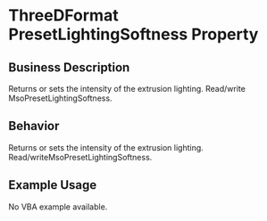 # ThreeDFormat PresetLightingSoftness Property

## Business Description
Returns or sets the intensity of the extrusion lighting. Read/write MsoPresetLightingSoftness.

## Behavior
Returns or sets the intensity of the extrusion lighting. Read/writeMsoPresetLightingSoftness.

## Example Usage
No VBA example available.
